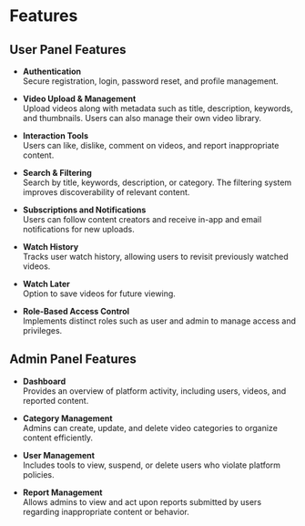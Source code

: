 # Features

## User Panel Features

- **Authentication**  
  Secure registration, login, password reset, and profile management.

- **Video Upload & Management**  
  Upload videos along with metadata such as title, description, keywords, and thumbnails. Users can also manage their own video library.

- **Interaction Tools**  
  Users can like, dislike, comment on videos, and report inappropriate content.

- **Search & Filtering**  
  Search by title, keywords, description, or category. The filtering system improves discoverability of relevant content.

- **Subscriptions and Notifications**  
  Users can follow content creators and receive in-app and email notifications for new uploads.

- **Watch History**  
  Tracks user watch history, allowing users to revisit previously watched videos.

- **Watch Later**  
  Option to save videos for future viewing.

- **Role-Based Access Control**  
  Implements distinct roles such as user and admin to manage access and privileges.


## Admin Panel Features

- **Dashboard**  
  Provides an overview of platform activity, including users, videos, and reported content.

- **Category Management**  
  Admins can create, update, and delete video categories to organize content efficiently.

- **User Management**  
  Includes tools to view, suspend, or delete users who violate platform policies.

- **Report Management**  
  Allows admins to view and act upon reports submitted by users regarding inappropriate content or behavior.
